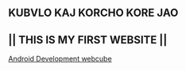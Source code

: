 ## KUBVLO KAJ KORCHO KORE JAO

##   ||  THIS IS MY FIRST WEBSITE   || 

 [Android Development webcube](https://www.youtube.com/watch?v=HyU4vkZ2NB8&list=PLjVLYmrlmjGdDps6HAwOOVoAtBPAgIOXL)
